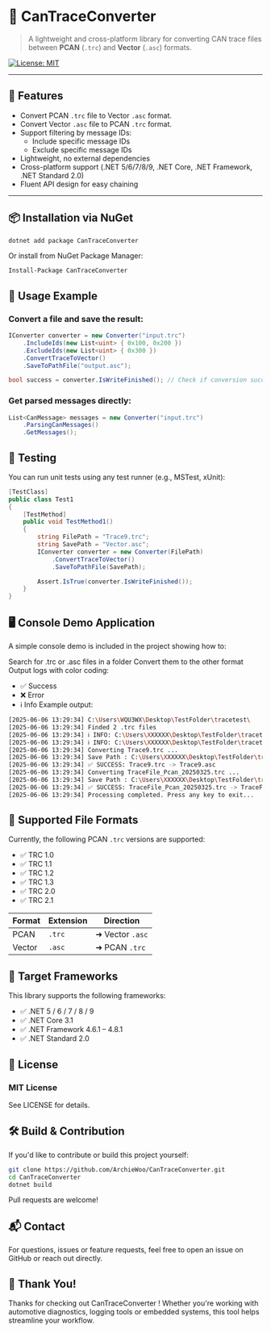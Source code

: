 # 🚗 CanTraceConverter

> A lightweight and cross-platform library for converting CAN trace files between **PCAN** (`.trc`) and **Vector** (`.asc`) formats.

[![License: MIT](https://img.shields.io/badge/License-MIT-yellow.svg)](https://opensource.org/licenses/MIT) 

---

## 🔧 Features

- Convert PCAN `.trc` file to Vector `.asc` format.
- Convert Vector `.asc` file to PCAN `.trc` format.
- Support filtering by message IDs:
  - Include specific message IDs
  - Exclude specific message IDs
- Lightweight, no external dependencies
- Cross-platform support (.NET 5/6/7/8/9, .NET Core, .NET Framework, .NET Standard 2.0)
- Fluent API design for easy chaining

---

## 📦 Installation via NuGet

```bash
dotnet add package CanTraceConverter
```

Or install from NuGet Package Manager:
```bash
Install-Package CanTraceConverter
```

## 🧩 Usage Example

### Convert a file and save the result:
```csharp
IConverter converter = new Converter("input.trc")
    .IncludeIds(new List<uint> { 0x100, 0x200 })
    .ExcludeIds(new List<uint> { 0x300 })
    .ConvertTraceToVector()
    .SaveToPathFile("output.asc");

bool success = converter.IsWriteFinished(); // Check if conversion succeeded
```
### Get parsed messages directly:
```csharp
List<CanMessage> messages = new Converter("input.trc")
    .ParsingCanMessages()
    .GetMessages();
```
## 🧪 Testing
You can run unit tests using any test runner (e.g., MSTest, xUnit):
```csharp
[TestClass]
public class Test1
{
    [TestMethod]
    public void TestMethod1()
    {
        string FilePath = "Trace9.trc";
        string SavePath = "Vector.asc";
        IConverter converter = new Converter(FilePath)
            .ConvertTraceToVector()
            .SaveToPathFile(SavePath);

        Assert.IsTrue(converter.IsWriteFinished());
    }
}
```

## 🖥️ Console Demo Application
A simple console demo is included in the project showing how to:

Search for .trc or .asc files in a folder
Convert them to the other format
Output logs with color coding:
- ✅ Success
- ❌ Error
- ℹ️ Info
Example output:
```bash
[2025-06-06 13:29:34] C:\Users\WQU3WX\Desktop\TestFolder\tracetest\
[2025-06-06 13:29:34] Finded 2 .trc files
[2025-06-06 13:29:34] ℹ️ INFO: C:\Users\XXXXXX\Desktop\TestFolder\tracetest\Trace9.trc
[2025-06-06 13:29:34] ℹ️ INFO: C:\Users\XXXXXX\Desktop\TestFolder\tracetest\TraceFile_Pcan_20250325.trc
[2025-06-06 13:29:34] Converting Trace9.trc ...
[2025-06-06 13:29:34] Save Path : C:\Users\XXXXXX\Desktop\TestFolder\tracetest\Trace9.asc
[2025-06-06 13:29:34] ✅ SUCCESS: Trace9.trc -> Trace9.asc
[2025-06-06 13:29:34] Converting TraceFile_Pcan_20250325.trc ...
[2025-06-06 13:29:34] Save Path : C:\Users\XXXXXX\Desktop\TestFolder\tracetest\TraceFile_Pcan_20250325.asc
[2025-06-06 13:29:34] ✅ SUCCESS: TraceFile_Pcan_20250325.trc -> TraceFile_Pcan_20250325.asc
[2025-06-06 13:29:34] Processing completed. Press any key to exit...
```
## 📁 Supported File Formats

Currently, the following PCAN `.trc` versions are supported:

- ✅ TRC 1.0
- ✅ TRC 1.1
- ✅ TRC 1.2
- ✅ TRC 1.3
- ✅ TRC 2.0
- ✅ TRC 2.1

| Format | Extension | Direction       |
|--------|-----------|-----------------|
| PCAN   | `.trc`    | ➜ Vector `.asc` |
| Vector | `.asc`    | ➜ PCAN `.trc`   |

## 🎯 Target Frameworks
This library supports the following frameworks:

- ✅ .NET 5 / 6 / 7 / 8 / 9
- ✅ .NET Core 3.1
- ✅ .NET Framework 4.6.1 – 4.8.1
- ✅ .NET Standard 2.0

## 📄 License
### MIT License

See LICENSE for details. 

## 🛠️ Build & Contribution
If you'd like to contribute or build this project yourself:
```bash
git clone https://github.com/ArchieWoo/CanTraceConverter.git 
cd CanTraceConverter
dotnet build
```
Pull requests are welcome!

## 📬 Contact
For questions, issues or feature requests, feel free to open an issue on GitHub or reach out directly.

## 🌟 Thank You!
Thanks for checking out CanTraceConverter ! Whether you're working with automotive diagnostics, logging tools or embedded systems, this tool helps streamline your workflow.